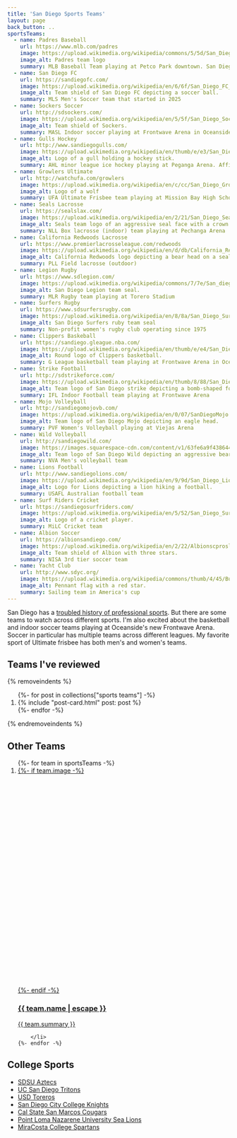 ```yaml
---
title: 'San Diego Sports Teams'
layout: page
back_button: ..
sportsTeams:
  - name: Padres Baseball
    url: https://www.mlb.com/padres
    image: https://upload.wikimedia.org/wikipedia/commons/5/5d/San_Diego_Padres_wordmark_logo_2020.svg
    image_alt: Padres team logo
    summary: MLB Baseball Team playing at Petco Park downtown. San Diego's biggest sports team.
  - name: San Diego FC
    url: https://sandiegofc.com/
    image: https://upload.wikimedia.org/wikipedia/en/6/6f/San_Diego_FC_logo.svg
    image_alt: Team shield of San Diego FC depicting a soccer ball.
    summary: MLS Men's Soccer team that started in 2025
  - name: Sockers Soccer
    url: http://sdsockers.com/
    image: https://upload.wikimedia.org/wikipedia/en/5/5f/San_Diego_Sockers_16_logo.png
    image_alt: Team shield of Sockers.
    summary: MASL Indoor soccer playing at Frontwave Arena in Oceanside
  - name: Gulls Hockey
    url: http://www.sandiegogulls.com/
    image: https://upload.wikimedia.org/wikipedia/en/thumb/e/e3/San_Diego_Gulls_logo.svg/1920px-San_Diego_Gulls_logo.svg.png
    image_alt: Logo of a gull holding a hockey stick.
    summary: AHL minor league ice hockey playing at Peganga Arena. Affiliate for the Anaheim Ducks.
  - name: Growlers Ultimate
    url: http://watchufa.com/growlers
    image: https://upload.wikimedia.org/wikipedia/en/c/cc/San_Diego_Growlers_%28ultimate_team%29_logo.png
    image_alt: Logo of a wolf
    summary: UFA Ultimate Frisbee team playing at Mission Bay High School
  - name: Seals Lacrosse
    url: https://sealslax.com/
    image: https://upload.wikimedia.org/wikipedia/en/2/21/San_Diego_Seals_primary_logo.png
    image_alt: Seals team logo of an aggressive seal face with a crown.
    summary: NLL Box lacrosse (indoor) team playing at Pechanga Arena
  - name: California Redwoods Lacrosse
    url: https://www.premierlacrosseleague.com/redwoods
    image: https://upload.wikimedia.org/wikipedia/en/d/db/California_Redwoods_lacrosse.jpg
    image_alt: California Redwoods logo depicting a bear head on a seal.
    summary: PLL Field lacrosse (outdoor)
  - name: Legion Rugby
    url: https://www.sdlegion.com/
    image: https://upload.wikimedia.org/wikipedia/commons/7/7e/San_diego_legion_logo.png
    image_alt: San Diego Legion team seal.
    summary: MLR Rugby team playing at Torero Stadium
  - name: Surfers Rugby
    url: https://www.sdsurfersrugby.com
    image: https://upload.wikimedia.org/wikipedia/en/8/8a/San_Diego_Surfers_logo.png
    image_alt: San Diego Surfers ruby team seal
    summary: Non-profit women's rugby club operating since 1975
  - name: Clippers Baskeball
    url: https://sandiego.gleague.nba.com/
    image: https://upload.wikimedia.org/wikipedia/en/thumb/e/e4/San_Diego_Clippers_%28NBA_G_League%29_Logo.svg/1920px-San_Diego_Clippers_%28NBA_G_League%29_Logo.svg.png
    image_alt: Round logo of Clippers basketball.
    summary: G League basketball team playing at Frontwave Arena in Oceanside. Affiliated with the LA Clippers of the NBA. Moved from Ontario in 2024.
  - name: Strike Football
    url: http://sdstrikeforce.com/
    image: https://upload.wikimedia.org/wikipedia/en/thumb/8/88/San_Diego_Strike_Force_Logo.svg/1920px-San_Diego_Strike_Force_Logo.svg.png
    image_alt: Team logo of San Diego strike depicting a bomb-shaped football dropping from the sky.
    summary: IFL Indoor Football team playing at Frontwave Arena
  - name: Mojo Volleyball
    url: http://sandiegomojovb.com/
    image: https://upload.wikimedia.org/wikipedia/en/0/07/SanDiegoMojo.png
    image_alt: Team logo of San Diego Mojo depicting an eagle head.
    summary: PVF Women's Volleyball playing at Viejas Arena
  - name: Wild Volleyball
    url: http://sandiegowild.com/
    image: https://images.squarespace-cdn.com/content/v1/63fe6a9f4386440220ae7ea2/f72d93ee-28a6-45e9-ab60-63f32d847729/SD+Wild+Logo_Official_Cropped.png
    image_alt: Team logo of San Diego Wild depicting an aggressive bear.
    summary: NVA Men's volleyball team
  - name: Lions Football
    url: http://www.sandiegolions.com/
    image: https://upload.wikimedia.org/wikipedia/en/9/9d/San_Diego_Lions_AFL_logo.png
    image_alt: Logo for Lions depicting a lion hiking a football.
    summary: USAFL Australian football team
  - name: Surf Riders Cricket
    url: https://sandiegosurfriders.com/
    image: https://upload.wikimedia.org/wikipedia/en/5/52/San_Diego_Surf_Riders_original_logo.png
    image_alt: Logo of a cricket player.
    summary: MiLC Cricket team
  - name: Albion Soccer
    url: https://albionsandiego.com/
    image: https://upload.wikimedia.org/wikipedia/en/2/22/Albionscproslogo.png
    image_alt: Team shield of Albion with three stars.
    summary: NISA 3rd tier soccer team
  - name: Yacht Club
    url: http://www.sdyc.org/
    image: https://upload.wikimedia.org/wikipedia/commons/thumb/4/45/Burgee_of_San_Diego_Yacht_Club.svg/2560px-Burgee_of_San_Diego_Yacht_Club.svg.png
    image_alt: Pennant flag with a red star.
    summary: Sailing team in America's cup
---
```


<style>
/* Logos don't fit the 16/9 aspect ratio */
.card__media--16-9 {
    aspect-ratio: 1 / 1;
}
</style>

San Diego has a [troubled history of professional sports](https://en.wikipedia.org/wiki/Sports_in_San_Diego#Former_teams).
But there are some teams to watch across different sports.
I'm also excited about the basketball and indoor soccer teams playing at Oceanside's new Frontwave Arena.
Soccer in particular has multiple teams across different leagues.
My favorite sport of Ultimate frisbee has both men's and women's teams.

## Teams I've reviewed

<!-- TODO: limit to SD sports reviews (not Firebirds, not other post types) -->
{% removeindents %}
<ol class="post-list">
    {%- for post in collections["sports teams"] -%}
        <li>
            {% include "post-card.html" post: post %}
        </li>
    {%- endfor -%}
</ol>
{% endremoveindents %}

## Other Teams

<ol class="post-list">
    {%- for team in sportsTeams -%}
        <li>
<div class="h-entry">
	<a class="u-url card disable-link-styles" href="{{ team.url | url }}">
		{%- if team.image -%}
        <div class="card__media card__media--16-9"
            style="background-image: url('{{ team.image }}');">
        </div>
		{%- endif -%}
		<div class="card__primary">
			<div class="post-heading">
                <h3 class="h2 p-name">{{ team.name | escape }}</h3>
			</div>
			<div class="post-body">
				<p class="post-text p-summary">{{ team.summary }}</p>
			</div>
		</div>
	</a>
</div>

        </li>
    {%- endfor -%}
</ol>

## College Sports

- [SDSU Aztecs](https://goaztecs.com)
- [UC San Diego Tritons](https://ucsdtritons.com)
- [USD Toreros](https://usdtoreros.com)
- [San Diego City College Knights](https://sdcityknights.com/landing/index)
- [Cal State San Marcos Cougars](https://csusmcougars.com)
- [Point Loma Nazarene University Sea Lions](https://plnusealions.com/)
- [MiraCosta College Spartans](https://mccspartans.com/)
